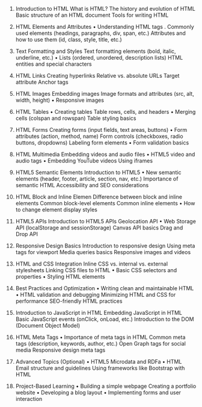 
1. Introduction to HTML
What is HTML?
The history and evolution of HTML
Basic structure of an HTML document Tools for writing HTML

2. HTML Elements and Attributes
• Understanding HTML tags
. Commonly used elements (headings,
paragraphs, div, span, etc.)
Attributes and how to use them (id, class, style, title, etc.)

3. Text Formatting and Styles
Text formatting elements (bold, italic, underline, etc.)
• Lists (ordered, unordered, description lists)
HTML entities and special characters

4. HTML Links
Creating hyperlinks
Relative vs. absolute URLs
Target attribute
Anchor tags


5. HTML Images
Embedding images
Image formats and attributes (src, alt, width, height)
• Responsive images

6. HTML Tables
• Creating tables
Table rows, cells, and headers
• Merging cells (colspan and rowspan) 
Table styling basics

7. HTML Forms
Creating forms (input fields, text areas, buttons)
• Form attributes (action, method, name)
Form controls (checkboxes, radio buttons, dropdowns)
Labeling form elements
• Form validation basics

8. HTML Multimedia
Embedding videos and audio files
• HTML5 video and audio tags
• Embedding YouTube videos
Using iframes

9. HTML5 Semantic Elements
Introduction to HTML5
• New semantic elements (header, footer,
article, section, nav, etc.)
Importance of semantic HTML Accessibility and SEO considerations

10.   HTML Block and Inline Elemen
Difference between block and inline
elements
Common block-level elements
Common inline elements
• How to change element display styles

11.   HTML5 APIs
Introduction to HTML5 APIs
Geolocation API
• Web Storage API (localStorage and
sessionStorage)
Canvas API basics
Drag and Drop API


12. Responsive Design Basics
Introduction to responsive design Using meta tags for viewport
Media queries basics
Responsive images and videos

13.  HTML and CSS Integration
Inline CSS vs. internal vs. external stylesheets
Linking CSS files to HTML
• Basic CSS selectors and properties
• Styling HTML elements

14.  Best Practices and Optimization
• Writing clean and maintainable HTML
• HTML validation and debugging
Minimizing HTML and CSS for performance
SEO-friendly HTML practices

15.  Introduction to JavaScript in HTML
Embedding JavaScript in HTML
Basic JavaScript events (onClick, onLoad, etc.)
Introduction to the DOM (Document Object Model)


16. HTML Meta Tags
• Importance of meta tags in HTML Common meta tags (description, keywords, author, etc.)
Open Graph tags for social media Responsive design meta tags

17.  Advanced Topics (Optional)
• HTML5 Microdata and RDFa
• HTML Email structure and guidelines
Using frameworks like Bootstrap with HTML

18.  Project-Based Learning
• Building a simple webpage
Creating a portfolio website
• Developing a blog layout
• Implementing forms and user interaction
